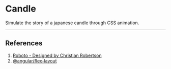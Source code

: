 # Candle

Simulate the story of a japanese candle through CSS animation.

---  
  
## References  

1. [Roboto - Designed by Christian Robertson](https://fonts.google.com/specimen/Roboto)  
1. [@angular/flex-layout](https://www.npmjs.com/package/@angular/flex-layout)
